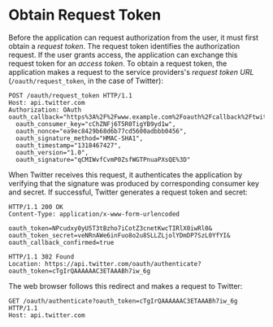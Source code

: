 # Obtain Request Token

Before the application can request authorization from the user, it must first
obtain a _request token_.  The request token identifies the authorization
request.  If the user grants access, the application can exchange this request
token for an _access token_.  To obtain a request token, the application makes
a request to the service providers's _request token URL_
(`/oauth/request_token`, in the case of Twitter):

```http
POST /oauth/request_token HTTP/1.1
Host: api.twitter.com
Authorization: OAuth oauth_callback="https%3A%2F%2Fwww.example.com%2Foauth%2Fcallback%2Ftwitter",
  oauth_consumer_key="cChZNFj6T5R0TigYB9yd1w",
  oauth_nonce="ea9ec8429b68d6b77cd5600adbbb0456",
  oauth_signature_method="HMAC-SHA1",
  oauth_timestamp="1318467427",
  oauth_version="1.0",
  oauth_signature="qCMIWvfCvmP0ZsfWGTPnuaPXsQE%3D"
```

When Twitter receives this request, it authenticates the application by
verifying that the signature was produced by corresponding consumer key and
secret.  If successful, Twitter generates a request token and secret:

```
HTTP/1.1 200 OK
Content-Type: application/x-www-form-urlencoded

oauth_token=NPcudxy0yU5T3tBzho7iCotZ3cnetKwcTIRlX0iwRl0&
oauth_token_secret=veNRnAWe6inFuo8o2u8SLLZLjolYDmDP7SzL0YfYI&
oauth_callback_confirmed=true
```

```http
HTTP/1.1 302 Found
Location: https://api.twitter.com/oauth/authenticate?oauth_token=cTgIrQAAAAAAC3ETAAABh7iw_6g
```

The web browser follows this redirect and makes a request to Twitter:

```http
GET /oauth/authenticate?oauth_token=cTgIrQAAAAAAC3ETAAABh7iw_6g HTTP/1.1
Host: api.twitter.com
```
